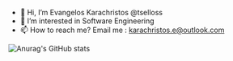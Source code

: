 - 👋 Hi, I’m Evangelos Karachristos @tselloss
- 👀 I’m interested in Software Engineering
- 📫 How to reach me? Email me : karachristos.e@outlook.com

![Anurag's GitHub stats](https://github-readme-stats.vercel.app/api?username=tselloss&show_icons=true&theme=dracula&count_private=true)
